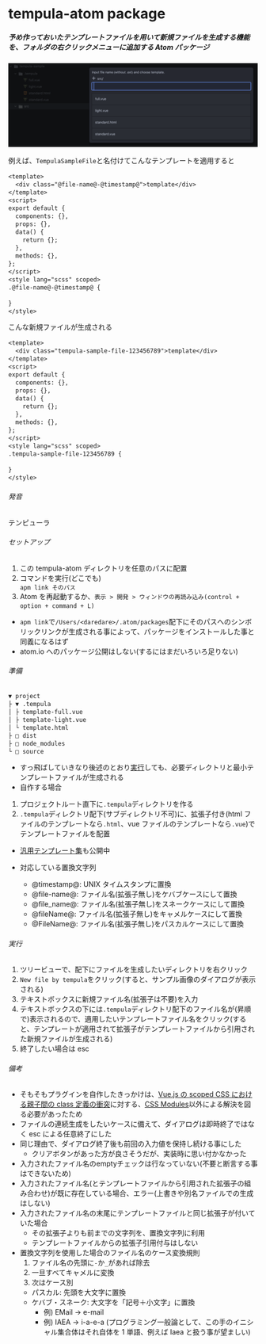 # tempula-atom package

##### 予め作っておいたテンプレートファイルを用いて新規ファイルを生成する機能を、フォルダの右クリックメニューに追加する Atom パッケージ

![サンプル](./sample.png)

例えば、`TempulaSampleFile`と名付けてこんなテンプレートを適用すると

```
<template>
  <div class="@file-name@-@timestamp@">template</div>
</template>
<script>
export default {
  components: {},
  props: {},
  data() {
    return {};
  },
  methods: {},
};
</script>
<style lang="scss" scoped>
.@file-name@-@timestamp@ {

}
</style>
```

こんな新規ファイルが生成される

```
<template>
  <div class="tempula-sample-file-123456789">template</div>
</template>
<script>
export default {
  components: {},
  props: {},
  data() {
    return {};
  },
  methods: {},
};
</script>
<style lang="scss" scoped>
.tempula-sample-file-123456789 {

}
</style>
```

###### 発音

テンピューラ

###### セットアップ

1. この tempula-atom ディレクトリを任意のパスに配置
1. コマンドを実行(どこでも)  
   `apm link そのパス`
1. Atom を再起動するか、`表示 > 開発 > ウィンドウの再読み込み(control + option + command + L)`

- `apm link`で`/Users/<daredare>/.atom/packages`配下にそのパスへのシンボリックリンクが生成される事によって、パッケージをインストールした事と同義になるはず
- atom.io へのパッケージ公開はしない(するにはまだいろいろ足りない)

###### 準備

```
▼ project
├ ▼ .tempula
│ ├ template-full.vue
│ ├ template-light.vue
│ └ template.html
├ □ dist
├ □ node_modules
└ □ source
```
- すっ飛ばしていきなり後述のとおり[実行](#実行)しても、必要ディレクトリと最小テンプレートファイルが生成される
- 自作する場合
1. プロジェクトルート直下に`.tempula`ディレクトリを作る
1. `.tempula`ディレクトリ配下(サブディレクトリ不可)に、拡張子付き(html ファイルのテンプレートなら`.html`、vue ファイルのテンプレートなら`.vue`)でテンプレートファイルを配置
- [汎用テンプレート集<tempula-templates-general>](../../../tempula-templates-general)も公開中


- 対応している置換文字列
  - @timestamp@: UNIX タイムスタンプに置換
  - @file-name@: ファイル名(拡張子無し)をケバブケースにして置換
  - @file_name@: ファイル名(拡張子無し)をスネークケースにして置換
  - @fileName@: ファイル名(拡張子無し)をキャメルケースにして置換
  - @FileName@: ファイル名(拡張子無し)をパスカルケースにして置換

###### 実行

1. ツリービューで、配下にファイルを生成したいディレクトリを右クリック
1. `New file by tempula`をクリック(すると、サンプル画像のダイアログが表示される)
1. テキストボックスに新規ファイル名(拡張子は不要)を入力
1. テキストボックスの下には`.tempula`ディレクトリ配下のファイル名が(昇順で)表示されるので、適用したいテンプレートファイル名をクリック(すると、テンプレートが適用されて拡張子がテンプレートファイルから引用された新規ファイルが生成される)
1. 終了したい場合は esc

###### 備考

- そもそもプラグインを自作したきっかけは、[Vue.js の scoped CSS における親子間の class 定義の衝突](https://qiita.com/wintyo/items/dfc232255ad45fdf376f)に対する、[CSS Modules](https://qiita.com/mascii/items/3202b9e18fd4a7366ac1)以外による解決を図る必要があったため
- ファイルの連続生成をしたいケースに備えて、ダイアログは即時終了ではなく esc による任意終了にした
- 同じ理由で、ダイアログ終了後も前回の入力値を保持し続ける事にした
  - クリアボタンがあった方が良さそうだが、実装時に思い付かなかった
- 入力されたファイル名のemptyチェックは行なっていない(不要と断言する事はできないため)
- 入力されたファイル名(とテンプレートファイルから引用された拡張子の組み合わせ)が既に存在している場合、エラー(上書きや別名ファイルでの生成はしない)
- 入力されたファイル名の末尾にテンプレートファイルと同じ拡張子が付いていた場合
  - その拡張子よりも前までの文字列を、置換文字列に利用
  - テンプレートファイルからの拡張子引用付与はしない
- 置換文字列を使用した場合のファイル名のケース変換規則
  1. ファイル名の先頭に`-`か`_`があれば除去
  1. 一旦すべてキャメルに変換
  1. 次はケース別
  - パスカル: 先頭を大文字に置換
  - ケバブ・スネーク: 大文字を「記号＋小文字」に置換
    - 例) EMail → e-mail
    - 例) IAEA → i-a-e-a (プログラミング一般論として、この手のイニシャル集合体はそれ自体を 1 単語、例えば Iaea と扱う事が望ましい)
